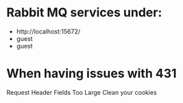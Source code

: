 
# Rabbit MQ services under:

- http://localhost:15672/
- guest
- guest

# When having issues with 431
Request Header Fields Too Large
Clean your cookies

